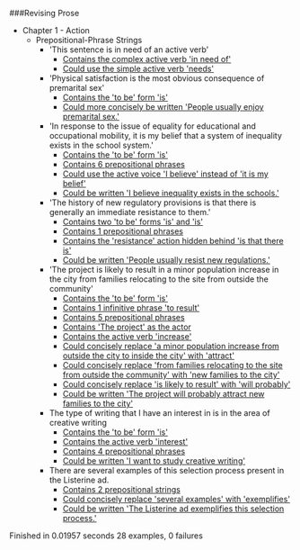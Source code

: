 
###Revising Prose
* Chapter 1 - Action
    * Prepositional-Phrase Strings
        * 'This sentence is in need of an active verb'
            * [Contains the complex active verb 'in need of'](https://github.com/dotnet236/revising-prose-lwr/blob/master/spec/chapter1_action/prepositional_phrase_strings_spec.rb#L7)
            * [Could use the simple active verb 'needs'](https://github.com/dotnet236/revising-prose-lwr/blob/master/spec/chapter1_action/prepositional_phrase_strings_spec.rb#L11)
        * 'Physical satisfaction is the most obvious consequence of premarital sex'
            * [Contains the 'to be' form 'is'](https://github.com/dotnet236/revising-prose-lwr/blob/master/spec/chapter1_action/prepositional_phrase_strings_spec.rb#L17)
            * [Could more concisely be written 'People usually enjoy premarital sex.'](https://github.com/dotnet236/revising-prose-lwr/blob/master/spec/chapter1_action/prepositional_phrase_strings_spec.rb#L21)
        * 'In response to the issue of equality for educational and occupational mobility, it is my belief that a system of inequality exists in the school system.'
            * [Contains the 'to be' form 'is'](https://github.com/dotnet236/revising-prose-lwr/blob/master/spec/chapter1_action/prepositional_phrase_strings_spec.rb#L28)
            * [Contains 6 prepositional phrases](https://github.com/dotnet236/revising-prose-lwr/blob/master/spec/chapter1_action/prepositional_phrase_strings_spec.rb#L32)
            * [Could use the active voice 'I believe' instead of 'it is my belief'](https://github.com/dotnet236/revising-prose-lwr/blob/master/spec/chapter1_action/prepositional_phrase_strings_spec.rb#L41)
            * [Could be written 'I believe inequality exists in the schools.'](https://github.com/dotnet236/revising-prose-lwr/blob/master/spec/chapter1_action/prepositional_phrase_strings_spec.rb#L46)
        * 'The history of new regulatory provisions is that there is generally an immediate resistance to them.'
            * [Contains two 'to be' forms 'is' and 'is'](https://github.com/dotnet236/revising-prose-lwr/blob/master/spec/chapter1_action/prepositional_phrase_strings_spec.rb#L53)
            * [Contains 1 prepositional phrases](https://github.com/dotnet236/revising-prose-lwr/blob/master/spec/chapter1_action/prepositional_phrase_strings_spec.rb#L57)
            * [Contains the 'resistance' action hidden behind 'is that there is'](https://github.com/dotnet236/revising-prose-lwr/blob/master/spec/chapter1_action/prepositional_phrase_strings_spec.rb#L61)
            * [Could be written 'People usually resist new regulations.'](https://github.com/dotnet236/revising-prose-lwr/blob/master/spec/chapter1_action/prepositional_phrase_strings_spec.rb#L65)
        * 'The project is likely to result in a minor population increase in the city from families relocating to the site from outside the community'
            * [Contains the 'to be' form 'is'](https://github.com/dotnet236/revising-prose-lwr/blob/master/spec/chapter1_action/prepositional_phrase_strings_spec.rb#L72)
            * [Contains 1 infinitive phrase 'to result'](https://github.com/dotnet236/revising-prose-lwr/blob/master/spec/chapter1_action/prepositional_phrase_strings_spec.rb#L76)
            * [Contains 5 prepositional phrases](https://github.com/dotnet236/revising-prose-lwr/blob/master/spec/chapter1_action/prepositional_phrase_strings_spec.rb#L80)
            * [Contains 'The project' as the actor](https://github.com/dotnet236/revising-prose-lwr/blob/master/spec/chapter1_action/prepositional_phrase_strings_spec.rb#L88)
            * [Contains the active verb 'increase'](https://github.com/dotnet236/revising-prose-lwr/blob/master/spec/chapter1_action/prepositional_phrase_strings_spec.rb#L92)
            * [Could concisely replace 'a minor population increase from outside the city to inside the city' with 'attract'](https://github.com/dotnet236/revising-prose-lwr/blob/master/spec/chapter1_action/prepositional_phrase_strings_spec.rb#L96)
            * [Could concisely replace 'from families relocating to the site from outside the community' with 'new families to the city'](https://github.com/dotnet236/revising-prose-lwr/blob/master/spec/chapter1_action/prepositional_phrase_strings_spec.rb#L100)
            * [Could concisely replace 'is likely to result' with 'will probably'](https://github.com/dotnet236/revising-prose-lwr/blob/master/spec/chapter1_action/prepositional_phrase_strings_spec.rb#L104)
            * [Could be written 'The project will probably attract new families to the city'](https://github.com/dotnet236/revising-prose-lwr/blob/master/spec/chapter1_action/prepositional_phrase_strings_spec.rb#L108)
        * The type of writing that I have an interest in is in the area of creative writing
            * [Contains the 'to be' form 'is'](https://github.com/dotnet236/revising-prose-lwr/blob/master/spec/chapter1_action/prepositional_phrase_strings_spec.rb#L116)
            * [Contains the active verb 'interest'](https://github.com/dotnet236/revising-prose-lwr/blob/master/spec/chapter1_action/prepositional_phrase_strings_spec.rb#L120)
            * [Contains 4 prepositional phrases](https://github.com/dotnet236/revising-prose-lwr/blob/master/spec/chapter1_action/prepositional_phrase_strings_spec.rb#L124)
            * [Could be written 'I want to study creative writing'](https://github.com/dotnet236/revising-prose-lwr/blob/master/spec/chapter1_action/prepositional_phrase_strings_spec.rb#L131)
        * There are several examples of this selection process present in the Listerine ad.
            * [Contains 2 prepositional strings](https://github.com/dotnet236/revising-prose-lwr/blob/master/spec/chapter1_action/prepositional_phrase_strings_spec.rb#L139)
            * [Could concisely replace 'several examples' with 'exemplifies'](https://github.com/dotnet236/revising-prose-lwr/blob/master/spec/chapter1_action/prepositional_phrase_strings_spec.rb#L144)
            * [Could be written 'The Listerine ad exemplifies this selection process.'](https://github.com/dotnet236/revising-prose-lwr/blob/master/spec/chapter1_action/prepositional_phrase_strings_spec.rb#L148)

Finished in 0.01957 seconds
28 examples, 0 failures
